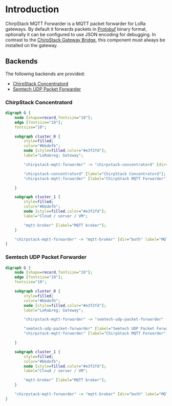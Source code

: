 # Introduction

ChirpStack MQTT Forwarder is a MQTT packet forwarder for LoRa gateways.
By default it forwards packets in [Protobuf](https://developers.google.com/protocol-buffers)
binary format, optionally it can be configured to use JSON encoding for
debugging. In contrast to the [ChirpStack Gateway Bridge](../chirpstack-gateway-bridge/index.md),
this component must always be installed on the gateway.

## Backends

The following backends are provided:

* [ChirpStack Concentratord](../chirpstack-concentratord/index.md)
* [Semtech UDP Packet Forwarder](https://github.com/Lora-net/packet_forwarder)

### ChirpStack Concentratord

```dot process
digraph G {
	node [shape=record,fontsize="10"];
	edge [fontsize="10"];
	fontsize="10";

	subgraph cluster_0 {
		style=filled;
		color="#bbdefb";
		node [style=filled,color="#e3f2fd"];
		label="LoRa&reg; Gateway";

		"chirpstack-mqtt-forwarder" -> "chirpstack-concentratord" [dir="both" label="ZeroMQ"];

		"chirpstack-concentratord" [label="ChirpStack Concentratord"];
		"chirpstack-mqtt-forwarder" [label="ChirpStack MQTT Forwarder"];

	}

	subgraph cluster_1 {
		style=filled;
		color="#bbdefb";
		node [style=filled,color="#e3f2fd"];
		label="Cloud / server / VM";

		"mqtt-broker" [label="MQTT broker"];
	}

	"chirpstack-mqtt-forwarder" -> "mqtt-broker" [dir="both" label="MQTT"];
}
```

### Semtech UDP Packet Forwarder

```dot process
digraph G {
	node [shape=record,fontsize="10"];
	edge [fontsize="10"];
	fontsize="10";

	subgraph cluster_0 {
		style=filled;
		color="#bbdefb";
		node [style=filled,color="#e3f2fd"];
		label="LoRa&reg; Gateway";

		"chirpstack-mqtt-forwarder" -> "semtech-udp-packet-forwarder" [dir="both" label="UDP"];

		"semtech-udp-packet-forwarder" [label="Semtech UDP Packet Forwarder"];
		"chirpstack-mqtt-forwarder" [label="ChirpStack MQTT Forwarder"];

	}

	subgraph cluster_1 {
		style=filled;
		color="#bbdefb";
		node [style=filled,color="#e3f2fd"];
		label="Cloud / server / VM";

		"mqtt-broker" [label="MQTT broker"];
	}

	"chirpstack-mqtt-forwarder" -> "mqtt-broker" [dir="both" label="MQTT"];
}
```
